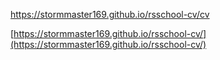 https://stormmaster169.github.io/rsschool-cv/cv

[https://stormmaster169.github.io/rsschool-cv/](https://stormmaster169.github.io/rsschool-cv/)
